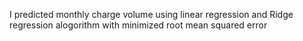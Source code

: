 I predicted monthly charge volume using linear regression and Ridge regression alogorithm with minimized root mean squared error
